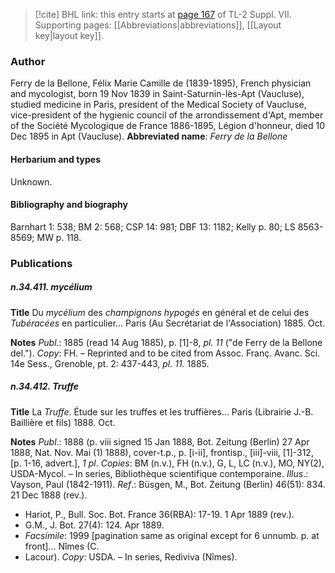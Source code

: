 > [!cite] BHL link: this entry starts at [page 167](https://www.biodiversitylibrary.org/page/33259671) of TL-2 Suppl. VII.
> Supporting pages: [[Abbreviations|abbreviations]], [[Layout key|layout key]].

### Author

Ferry de la Bellone, Félix Marie Camille de (1839-1895), French physician and mycologist, born 19 Nov 1839 in Saint-Saturnin-lès-Apt (Vaucluse), studied medicine in Paris, president of the Medical Society of Vaucluse, vice-president of the hygienic council of the arrondissement d'Apt, member of the Société Mycologique de France 1886-1895, Légion d'honneur, died 10 Dec 1895 in Apt (Vaucluse). 
**Abbreviated name**: *Ferry de la Bellone*

#### Herbarium and types

Unknown.

#### Bibliography and biography

Barnhart 1: 538; BM 2: 568; CSP 14: 981; DBF 13: 1182; Kelly p. 80; LS 8563-8569; MW p. 118.

### Publications

##### n.34.411. mycélium

**Title**
Du *mycélium* des *champignons hypogés* en général et de celui des *Tubéracées* en particulier... Paris (Au Secrétariat de l'Association) 1885. Oct.

**Notes**
*Publ*.: 1885 (read 14 Aug 1885), p. \[1\]-8, *pl. 11* ("de Ferry de la Bellone del."). *Copy*: FH. – Reprinted and to be cited from Assoc. Franç. Avanc. Sci. 14e Sess., Grenoble, pt. 2: 437-443, *pl. 11.* 1885.

##### n.34.412. Truffe

**Title**
La *Truffe*. Étude sur les truffes et les truffières... Paris (Librairie J.-B. Baillière et fils) 1888. Oct.

**Notes**
*Publ*.: 1888 (p. viii signed 15 Jan 1888, Bot. Zeitung (Berlin) 27 Apr 1888, Nat. Nov. Mai (1) 1888), cover-t.p., p. \[i-ii\], frontisp., \[iii\]-viii, \[1\]-312, \[p. 1-16, advert.\], *1 pl*. *Copies*: BM (n.v.), FH (n.v.), G, L, LC (n.v.), MO, NY(2), USDA-Mycol. – In series, Bibliothèque scientifique contemporaine.
*Illus*.: Vayson, Paul (1842-1911).
*Ref*.: Büsgen, M., Bot. Zeitung (Berlin) 46(51): 834. 21 Dec 1888 (rev.).
- Hariot, P., Bull. Soc. Bot. France 36(RBA): 17-19. 1 Apr 1889 (rev.).
- G.M., J. Bot. 27(4): 124. Apr 1889.
- *Facsimile*: 1999 \[pagination same as original except for 6 unnumb. p. at front\]... Nîmes (C.
- Lacour). *Copy*: USDA. – In series, Rediviva (Nîmes).

